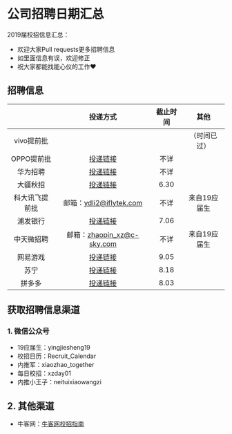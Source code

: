 # 公司招聘日期汇总
2019届校招信息汇总：

- 欢迎大家Pull requests更多招聘信息
- 如里面信息有误，欢迎修正
- 祝大家都能找能心仪的工作:heart:

## 招聘信息

|                |                           投递方式                           | 截止时间 |     其他     |
| :------------: | :----------------------------------------------------------: | :------: | :----------: |
|   vivo提前批   |                                                              |          | （时间已过） |
|   OPPO提前批   |           [投递链接](http://oppotqp.zhaopin.com/)            |   不详   |              |
|    华为招聘    | [投递链接](http://career.huawei.com/reccampportal/campus4_index.html#campus4/pages/joblist/jobList.html?jobFamClsCode=JFC1) |   不详   |              |
|    大疆秋招    |         [投递链接](https://we.dji.com/zh-CN/campus)          |   6.30   |              |
| 科大讯飞提前批 |                   邮箱：ydli2@iflytek.com                    |   不详   | 来自19应届生 |
|    浦发银行    |       [投递链接](http://spdb.zhaopin.com/career.html)        |   7.06   |              |
|   中天微招聘   |                  邮箱：zhaopin_xz@c-sky.com                  |   不详   | 来自19应届生 |
|    网易游戏    |           [投递链接](http://game.campus.163.com/)            |   9.05   |              |
|      苏宁      | [投递链接](http://campus.suning.cn/rps-web/ftl/campus/managePlan.htm?type=manage) |   8.18   |              |
|     拼多多     |       [投递链接](http://www.pinduoduo.com/campus.html)       |   8.03   |              |

## 获取招聘信息渠道

### 1. 微信公众号

- 19应届生：yingjiesheng19
- 校招日历：Recruit_Calendar
- 内推军：xiaozhao_together
- 每日校招：xzday01
- 内推小王子：neituixiaowangzi

## 2. 其他渠道

- 牛客网：[牛客网校招指南](https://www.nowcoder.com/activity/campus2018)

